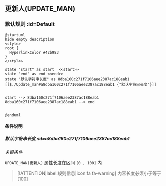 ## 更新人(UPDATE_MAN) <!-- {docsify-ignore-all} -->

   

### 默认规则 :id=Default

```plantuml
@startuml
hide empty description
<style>
root {
  HyperlinkColor #42b983
}
</style>

state "start" as start  <<start>>
state "end" as end <<end>>
state "默认字符串长度" as 8dba160c271f7106aee2387ac188eab1 [[$./Update_man#a8dba160c271f7106aee2387ac188eab1 {"默认字符串长度"}]]


start --> 8dba160c271f7106aee2387ac188eab1 
8dba160c271f7106aee2387ac188eab1 --> end 


@enduml
```

#### 条件说明

##### 默认字符串长度 :id=a8dba160c271f7106aee2387ac188eab1


*关键条件*


`UPDATE_MAN(更新人)` 属性长度在区间 `(0 , 100]` 内

> [!ATTENTION|label:规则信息|icon:fa fa-warning]
> 内容长度必须小于等于[100]








